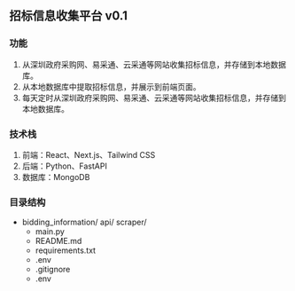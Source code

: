 ## 招标信息收集平台 v0.1

### 功能

1. 从深圳政府采购网、易采通、云采通等网站收集招标信息，并存储到本地数据库。
2. 从本地数据库中提取招标信息，并展示到前端页面。
3. 每天定时从深圳政府采购网、易采通、云采通等网站收集招标信息，并存储到本地数据库。

### 技术栈

1. 前端：React、Next.js、Tailwind CSS
2. 后端：Python、FastAPI
3. 数据库：MongoDB

### 目录结构

- bidding_information/
    api/
    scraper/
  - main.py
  - README.md
  - requirements.txt
  - .env
  - .gitignore
  - .env

